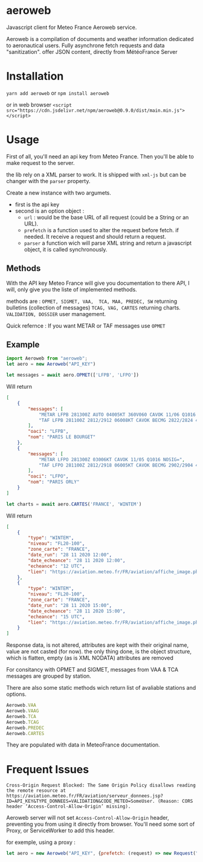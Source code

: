 # aeroweb
Javascript client for Meteo France Aeroweb service.

Aeroweb is a compilation of documents and weather information dedicated to aeronautical users.
Fully asynchrone fetch requests and data "sanitization".
offer JSON content, directly from MétéoFrance Server

# Installation

`yarn add aeroweb` or `npm install aeroweb`

or in web browser
`<script src="https://cdn.jsdelivr.net/npm/aeroweb@0.9.0/dist/main.min.js"></script>`

# Usage
First of all, you'll need an api key from Meteo France. Then you'll be able to make request to the server.

the lib rely on a XML parser to work. It is shipped with `xml-js` but can be changer with the `parser` property.

Create a new instance with two argumets.
* first is the api key
* second is an option object :
  * `url` : would be the base URL of all request (could be a String or an URL).
  * `prefetch` is a function used to alter the request before fetch. if needed. It receive a request and should return a request.
  * `parser` a function wich will parse XML string and return a javascript object, it is called synchronously.

## Methods

With the API key Meteo France will give you documentation to there API, I will, only give you the liste of implemented methods.

methods are : 
`OPMET, SIGMET, VAA,  TCA, MAA, PREDEC, SW` returning bulletins (collection of messages)
`TCAG, VAG, CARTES` returning charts.
`VALIDATION, DOSSIER` user management.

Quick refernce : If you want METAR or TAF messages use `OPMET`

## Example

```js
import Aeroweb from "aeroweb";
let aero = new Aeroweb("API_KEY")

let messages = await aero.OPMET(['LFPB', 'LFPO'])
```

Will return 
```json
[
    {
        "messages": [
            "METAR LFPB 281300Z AUTO 04005KT 360V060 CAVOK 11/06 Q1016 NOSIG=",
            "TAF LFPB 281100Z 2812/2912 06008KT CAVOK BECMG 2822/2824 4000 BR NSC\nPROB30 2902/2907 0300 BCFG BKN003 BECMG 2909/2911 8000 NSW="
        ],
        "oaci": "LFPB",
        "nom": "PARIS LE BOURGET"
    },
    {
        "messages": [
            "METAR LFPO 281300Z 03006KT CAVOK 11/05 Q1016 NOSIG=",
            "TAF LFPO 281100Z 2812/2918 06005KT CAVOK BECMG 2902/2904 4000 BR\nTEMPO 2904/2910 1500 BR OVC002 PROB30 TEMPO 2904/2907 0600 FG VV///\nBECMG 2910/2912 6000 NSW BECMG 2912/2914 CAVOK="
        ],
        "oaci": "LFPO",
        "nom": "PARIS ORLY"
    }
]
```


```js
let charts = await aero.CARTES('FRANCE', 'WINTEM')
```
Will return 
```json
[
    {
        "type": "WINTEM",
        "niveau": "FL20-100",
        "zone_carte": "FRANCE",
        "date_run": "28 11 2020 12:00",
        "date_echeance": "28 11 2020 12:00",
        "echeance": "12 UTC",
        "lien": "https://aviation.meteo.fr/FR/aviation/affiche_image.php?login=eqSiua%2BSvYWBd7AK4GqbYGpnnWRhZWzd1uE%3D&layer=wintemp/fr/france/fl020&echeance=20201128120000"
    },
    {
        "type": "WINTEM",
        "niveau": "FL20-100",
        "zone_carte": "FRANCE",
        "date_run": "28 11 2020 15:00",
        "date_echeance": "28 11 2020 15:00",
        "echeance": "15 UTC",
        "lien": "https://aviation.meteo.fr/FR/aviation/affiche_image.php?login=eqSiua%2BSvYWBd7AK4GqbYGpnnWRhZWzd1uE%3D&layer=wintemp/fr/france/fl020&echeance=20201128150000"
    }
]
```

Response data, is not altered, attributes are kept with their original name, value are not casted (for now).
the only thing done, is the object structure, which is flatten, empty (as is XML NODATA) attributes are removed

For consitancy with OPMET and SIGMET, messages from VAA & TCA messages are grouped by station.

There are also some static methods wich return list of avaliable stations and options.

```js
Aeroweb.VAA
Aeroweb.VAAG
Aeroweb.TCA
Aeroweb.TCAG
Aeroweb.PREDEC
Aeroweb.CARTES
```
They are populated with data in MeteoFrance documentation.

# Frequent Issues

```
Cross-Origin Request Blocked: The Same Origin Policy disallows reading the remote resource at https://aviation.meteo.fr/FR/aviation/serveur_donnees.jsp?ID=API_KEY&TYPE_DONNEES=VALIDATION&CODE_METEO=SomeUser. (Reason: CORS header ‘Access-Control-Allow-Origin’ missing).
```

Aeroweb server will not set `Access-Control-Allow-Origin` header, preventing you from using it directly from browser.
You'll need some sort of Proxy, or ServiceWorker to add this header.

for exemple, using a proxy :
```js
let aero = new Aeroweb("API_KEY", {prefetch: (request) => new Request("https://cors-anywhere.herokuapp.com/" + request.url, request); })
```